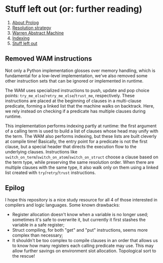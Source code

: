 # Stuff left out (or: further reading)

1. [About Prolog](about-prolog.md)
1. [Resolution strategy](resolution.md)
1. [Warren Abstract Machine](wam.md)
1. [Indexing](indices.md)
1. [Stuff left out](references.md)

## Removed WAM instructions

Not only a Python implementation glosses over memory handling, which is fundamental for a
low-level implementation, we've also removed some other instruction sets that can be
ignored or implemented in runtime.

The WAM uses specialized instructions to push, update and pop choice points: `try_me_else`/`retry_me_else`/`trust_me`, respectively.
These instructions are placed at the beginning of clauses in a multi-clause predicate,
forming a linked list that the machine walks on backtrack. Here, we rely instead on
checking if a predicate has multiple clauses during runtime.

This implementation performs indexing partly at runtime: the first argument of a
calling term is used to build a list of clauses whose head may unify with the term.
The WAM also performs indexing, but these lists are built cleverly at compile time!
Basically, the entry point for a predicate is not the first clause, but a special
header that directs the execution flow to the underlying clauses.
Instructions like `switch_on_term`/`switch_on_atom`/`switch_on_struct` choose a clause
based on the term type, while preserving the same resolution order.
When there are multiple clauses with the same type, it also walk only on
them using a linked list created with `try`/`retry`/`trust` instructions.

## Epilog

I hope this repository is a nice study resource for all 4 of those interested in compilers
and logic languages. Some known drawbacks:

- Register allocation doesn't know when a variable is no longer used; sometimes it's safe to overwrite it,
but currently it first stashes the variable in a safe register;
- Struct compiling, for both "get" and "put" instructions, seems more complex than necessary;
- It shouldn't be too complex to compile clauses in an order that allows us to know how many registers
each calling predicate may use.
This may allow further savings on environment slot allocation. Topological sort to the rescue!

